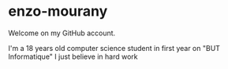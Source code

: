 # enzo-mourany

Welcome on my GitHub account.

I'm a 18 years old computer science student in first year on "BUT Informatique"
I just believe in hard work



